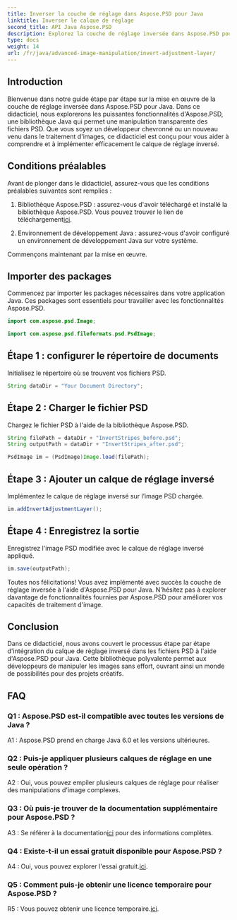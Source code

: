 ```yaml
---
title: Inverser la couche de réglage dans Aspose.PSD pour Java
linktitle: Inverser le calque de réglage
second_title: API Java Aspose.PSD
description: Explorez la couche de réglage inversée dans Aspose.PSD pour Java. Une puissante bibliothèque Java pour une manipulation transparente des fichiers PSD.
type: docs
weight: 14
url: /fr/java/advanced-image-manipulation/invert-adjustment-layer/
---
```

## Introduction

Bienvenue dans notre guide étape par étape sur la mise en œuvre de la couche de réglage inversée dans Aspose.PSD pour Java. Dans ce didacticiel, nous explorerons les puissantes fonctionnalités d'Aspose.PSD, une bibliothèque Java qui permet une manipulation transparente des fichiers PSD. Que vous soyez un développeur chevronné ou un nouveau venu dans le traitement d'images, ce didacticiel est conçu pour vous aider à comprendre et à implémenter efficacement le calque de réglage inversé.

## Conditions préalables

Avant de plonger dans le didacticiel, assurez-vous que les conditions préalables suivantes sont remplies :

1. Bibliothèque Aspose.PSD : assurez-vous d'avoir téléchargé et installé la bibliothèque Aspose.PSD. Vous pouvez trouver le lien de téléchargement[ici](https://releases.aspose.com/psd/java/).

2. Environnement de développement Java : assurez-vous d'avoir configuré un environnement de développement Java sur votre système.

Commençons maintenant par la mise en œuvre.

## Importer des packages

Commencez par importer les packages nécessaires dans votre application Java. Ces packages sont essentiels pour travailler avec les fonctionnalités Aspose.PSD.

```java
import com.aspose.psd.Image;

import com.aspose.psd.fileformats.psd.PsdImage;
```

## Étape 1 : configurer le répertoire de documents

Initialisez le répertoire où se trouvent vos fichiers PSD.

```java
String dataDir = "Your Document Directory";
```

## Étape 2 : Charger le fichier PSD

Chargez le fichier PSD à l'aide de la bibliothèque Aspose.PSD.

```java
String filePath = dataDir + "InvertStripes_before.psd";
String outputPath = dataDir + "InvertStripes_after.psd";

PsdImage im = (PsdImage)Image.load(filePath);
```

## Étape 3 : Ajouter un calque de réglage inversé

Implémentez le calque de réglage inversé sur l’image PSD chargée.

```java
im.addInvertAdjustmentLayer();
```

## Étape 4 : Enregistrez la sortie

Enregistrez l'image PSD modifiée avec le calque de réglage inversé appliqué.

```java
im.save(outputPath);
```

Toutes nos félicitations! Vous avez implémenté avec succès la couche de réglage inversée à l'aide d'Aspose.PSD pour Java. N'hésitez pas à explorer davantage de fonctionnalités fournies par Aspose.PSD pour améliorer vos capacités de traitement d'image.

## Conclusion

Dans ce didacticiel, nous avons couvert le processus étape par étape d'intégration du calque de réglage inversé dans les fichiers PSD à l'aide d'Aspose.PSD pour Java. Cette bibliothèque polyvalente permet aux développeurs de manipuler les images sans effort, ouvrant ainsi un monde de possibilités pour des projets créatifs.

## FAQ

### Q1 : Aspose.PSD est-il compatible avec toutes les versions de Java ?

A1 : Aspose.PSD prend en charge Java 6.0 et les versions ultérieures.

### Q2 : Puis-je appliquer plusieurs calques de réglage en une seule opération ?

A2 : Oui, vous pouvez empiler plusieurs calques de réglage pour réaliser des manipulations d'image complexes.

### Q3 : Où puis-je trouver de la documentation supplémentaire pour Aspose.PSD ?

 A3 : Se référer à la documentation[ici](https://reference.aspose.com/psd/java/) pour des informations complètes.

### Q4 : Existe-t-il un essai gratuit disponible pour Aspose.PSD ?

 A4 : Oui, vous pouvez explorer l'essai gratuit.[ici](https://releases.aspose.com/).

### Q5 : Comment puis-je obtenir une licence temporaire pour Aspose.PSD ?

R5 : Vous pouvez obtenir une licence temporaire.[ici](https://purchase.aspose.com/temporary-license/).